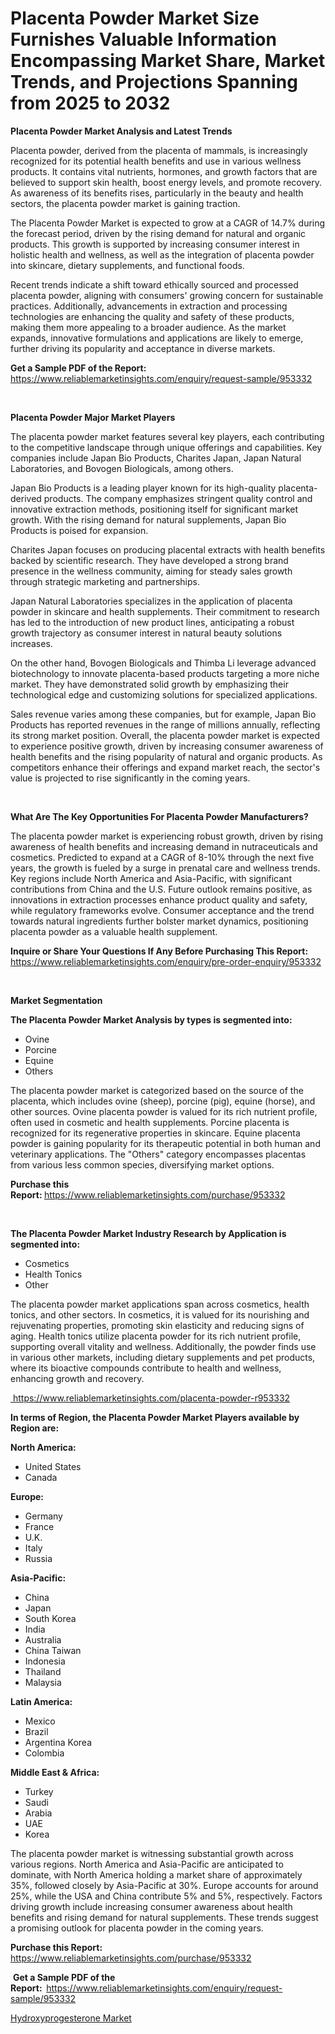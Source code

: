 <p><h1>Placenta Powder Market Size Furnishes Valuable Information Encompassing Market Share, Market Trends, and Projections Spanning from 2025 to 2032</h1></p><p><strong>Placenta Powder Market Analysis and Latest Trends</strong></p>
<p><p>Placenta powder, derived from the placenta of mammals, is increasingly recognized for its potential health benefits and use in various wellness products. It contains vital nutrients, hormones, and growth factors that are believed to support skin health, boost energy levels, and promote recovery. As awareness of its benefits rises, particularly in the beauty and health sectors, the placenta powder market is gaining traction.</p><p>The Placenta Powder Market is expected to grow at a CAGR of 14.7% during the forecast period, driven by the rising demand for natural and organic products. This growth is supported by increasing consumer interest in holistic health and wellness, as well as the integration of placenta powder into skincare, dietary supplements, and functional foods. </p><p>Recent trends indicate a shift toward ethically sourced and processed placenta powder, aligning with consumers' growing concern for sustainable practices. Additionally, advancements in extraction and processing technologies are enhancing the quality and safety of these products, making them more appealing to a broader audience. As the market expands, innovative formulations and applications are likely to emerge, further driving its popularity and acceptance in diverse markets.</p></p>
<p><strong>Get a Sample PDF of the Report:&nbsp;</strong> <a href="https://www.reliablemarketinsights.com/enquiry/request-sample/953332?utm_campaign=3196&utm_medium=2&utm_source=Github&utm_content=ia&utm_term=08032025&utm_id=placenta-powder">https://www.reliablemarketinsights.com/enquiry/request-sample/953332</a></p>
<p>&nbsp;</p>
<p><strong>Placenta Powder Major Market Players</strong></p>
<p><p>The placenta powder market features several key players, each contributing to the competitive landscape through unique offerings and capabilities. Key companies include Japan Bio Products, Charites Japan, Japan Natural Laboratories, and Bovogen Biologicals, among others.</p><p>Japan Bio Products is a leading player known for its high-quality placenta-derived products. The company emphasizes stringent quality control and innovative extraction methods, positioning itself for significant market growth. With the rising demand for natural supplements, Japan Bio Products is poised for expansion.</p><p>Charites Japan focuses on producing placental extracts with health benefits backed by scientific research. They have developed a strong brand presence in the wellness community, aiming for steady sales growth through strategic marketing and partnerships.</p><p>Japan Natural Laboratories specializes in the application of placenta powder in skincare and health supplements. Their commitment to research has led to the introduction of new product lines, anticipating a robust growth trajectory as consumer interest in natural beauty solutions increases.</p><p>On the other hand, Bovogen Biologicals and Thimba Li leverage advanced biotechnology to innovate placenta-based products targeting a more niche market. They have demonstrated solid growth by emphasizing their technological edge and customizing solutions for specialized applications.</p><p>Sales revenue varies among these companies, but for example, Japan Bio Products has reported revenues in the range of millions annually, reflecting its strong market position. Overall, the placenta powder market is expected to experience positive growth, driven by increasing consumer awareness of health benefits and the rising popularity of natural and organic products. As competitors enhance their offerings and expand market reach, the sector's value is projected to rise significantly in the coming years.</p></p>
<p>&nbsp;</p>
<p><strong>What Are The Key Opportunities For Placenta Powder Manufacturers?</strong></p>
<p><p>The placenta powder market is experiencing robust growth, driven by rising awareness of health benefits and increasing demand in nutraceuticals and cosmetics. Predicted to expand at a CAGR of 8-10% through the next five years, the growth is fueled by a surge in prenatal care and wellness trends. Key regions include North America and Asia-Pacific, with significant contributions from China and the U.S. Future outlook remains positive, as innovations in extraction processes enhance product quality and safety, while regulatory frameworks evolve. Consumer acceptance and the trend towards natural ingredients further bolster market dynamics, positioning placenta powder as a valuable health supplement.</p></p>
<p><strong>Inquire or Share Your Questions If Any Before Purchasing This Report:</strong> <a href="https://www.reliablemarketinsights.com/enquiry/pre-order-enquiry/953332?utm_campaign=3196&utm_medium=2&utm_source=Github&utm_content=ia&utm_term=08032025&utm_id=placenta-powder">https://www.reliablemarketinsights.com/enquiry/pre-order-enquiry/953332</a></p>
<p>&nbsp;</p>
<p><strong>Market Segmentation</strong></p>
<p><strong>The Placenta Powder Market Analysis by types is segmented into:</strong></p>
<p><ul><li>Ovine</li><li>Porcine</li><li>Equine</li><li>Others</li></ul></p>
<p><p>The placenta powder market is categorized based on the source of the placenta, which includes ovine (sheep), porcine (pig), equine (horse), and other sources. Ovine placenta powder is valued for its rich nutrient profile, often used in cosmetic and health supplements. Porcine placenta is recognized for its regenerative properties in skincare. Equine placenta powder is gaining popularity for its therapeutic potential in both human and veterinary applications. The "Others" category encompasses placentas from various less common species, diversifying market options.</p></p>
<p><strong>Purchase this Report:&nbsp;</strong><a href="https://www.reliablemarketinsights.com/purchase/953332?utm_campaign=3196&utm_medium=2&utm_source=Github&utm_content=ia&utm_term=08032025&utm_id=placenta-powder">https://www.reliablemarketinsights.com/purchase/953332</a></p>
<p>&nbsp;</p>
<p><strong>The Placenta Powder Market Industry Research by Application is segmented into:</strong></p>
<p><ul><li>Cosmetics</li><li>Health Tonics</li><li>Other</li></ul></p>
<p><p>The placenta powder market applications span across cosmetics, health tonics, and other sectors. In cosmetics, it is valued for its nourishing and rejuvenating properties, promoting skin elasticity and reducing signs of aging. Health tonics utilize placenta powder for its rich nutrient profile, supporting overall vitality and wellness. Additionally, the powder finds use in various other markets, including dietary supplements and pet products, where its bioactive compounds contribute to health and wellness, enhancing growth and recovery.</p></p>
<p><a href="https://www.reliablemarketinsights.com/placenta-powder-r953332?utm_campaign=3196&utm_medium=2&utm_source=Github&utm_content=ia&utm_term=08032025&utm_id=placenta-powder">&nbsp;https://www.reliablemarketinsights.com/placenta-powder-r953332</a></p>
<p><strong>In terms of Region, the Placenta Powder Market Players available by Region are:</strong></p>
<p>
    <p> <strong> North America: </strong>
        <ul>
            <li>United States</li>
            <li>Canada</li>
        </ul>
        </p> 
    <p> <strong> Europe: </strong>
        <ul>
            <li>Germany</li>
            <li>France</li>
            <li>U.K.</li>
            <li>Italy</li>
            <li>Russia</li>
        </ul>
        </p> 
    <p> <strong> Asia-Pacific: </strong>
        <ul>
            <li>China</li>
            <li>Japan</li>
            <li>South Korea</li>
            <li>India</li>
            <li>Australia</li>
            <li>China Taiwan</li>
            <li>Indonesia</li>
            <li>Thailand</li>
            <li>Malaysia</li>
        </ul>
        </p> 
    <p> <strong> Latin America: </strong>
        <ul>
            <li>Mexico</li>
            <li>Brazil</li>
            <li>Argentina Korea</li>
            <li>Colombia</li>
        </ul>
        </p> 
    <p> <strong> Middle East & Africa: </strong>
        <ul>
            <li>Turkey</li>
            <li>Saudi</li>
            <li>Arabia</li>
            <li>UAE</li>
            <li>Korea</li>
        </ul>
    </p>
    </p>
<p><p>The placenta powder market is witnessing substantial growth across various regions. North America and Asia-Pacific are anticipated to dominate, with North America holding a market share of approximately 35%, followed closely by Asia-Pacific at 30%. Europe accounts for around 25%, while the USA and China contribute 5% and 5%, respectively. Factors driving growth include increasing consumer awareness about health benefits and rising demand for natural supplements. These trends suggest a promising outlook for placenta powder in the coming years.</p></p>
<p><strong>Purchase this Report: </strong><a href="https://www.reliablemarketinsights.com/purchase/953332?utm_campaign=3196&utm_medium=2&utm_source=Github&utm_content=ia&utm_term=08032025&utm_id=placenta-powder">https://www.reliablemarketinsights.com/purchase/953332</a></p>
<p>&nbsp;<strong>Get a Sample PDF of the Report:&nbsp;&nbsp;</strong><a href="https://www.reliablemarketinsights.com/enquiry/request-sample/953332?utm_campaign=3196&utm_medium=2&utm_source=Github&utm_content=ia&utm_term=08032025&utm_id=placenta-powder">https://www.reliablemarketinsights.com/enquiry/request-sample/953332</a></p>
<p><strong></strong></p>
<p><p><a href="https://github.com/geyangvayora/Market-Research-Report-List-1/blob/main/hydroxyprogesterone-market.md?utm_campaign=3196&utm_medium=2&utm_source=Github&utm_content=ia&utm_term=08032025&utm_id=placenta-powder">Hydroxyprogesterone Market</a></p></p>